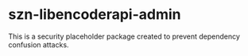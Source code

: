 # szn-libencoderapi-admin

This is a security placeholder package created to prevent dependency confusion attacks.